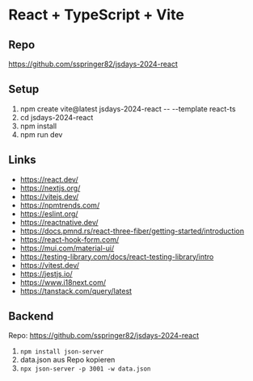 # React + TypeScript + Vite

## Repo
https://github.com/sspringer82/jsdays-2024-react

## Setup

1. npm create vite@latest jsdays-2024-react -- --template react-ts
2. cd jsdays-2024-react
3. npm install
4. npm run dev

## Links
- https://react.dev/
- https://nextjs.org/
- https://vitejs.dev/
- https://npmtrends.com/
- https://eslint.org/
- https://reactnative.dev/
- https://docs.pmnd.rs/react-three-fiber/getting-started/introduction
- https://react-hook-form.com/
- https://mui.com/material-ui/
- https://testing-library.com/docs/react-testing-library/intro
- https://vitest.dev/
- https://jestjs.io/
- https://www.i18next.com/
- https://tanstack.com/query/latest

## Backend
Repo: https://github.com/sspringer82/jsdays-2024-react

1. `npm install json-server`
2. data.json aus Repo kopieren
3. `npx json-server -p 3001 -w data.json`